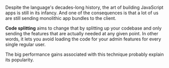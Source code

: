 Despite the language's decades-long history, the art of building JavaScript apps is still in its infancy. And one of the consequences is that a lot of us are still sending monolithic app bundles to the client. 

**Code splitting** aims to change that by splitting up your codebase and only sending the features that are actually needed at any given point. In other words, it lets you avoid loading the code for your admin features for every single regular user. 

The big performance gains associated with this technique probably explain its popularity. 